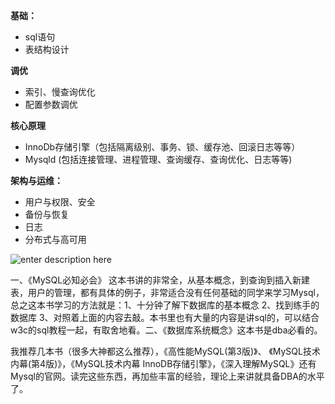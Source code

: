 **基础：**

 - sql语句
 - 表结构设计

**调优**

 - 索引、慢查询优化
 - 配置参数调优

**核心原理**

 - InnoDb存储引擎（包括隔离级别、事务、锁、缓存池、回滚日志等等）
 - Mysqld (包括连接管理、进程管理、查询缓存、查询优化、日志等等)

**架构与运维：**

 - 用户与权限、安全
 - 备份与恢复
 - 日志
 - 分布式与高可用

![enter description here](./images/1552793384904.png)


一、《MySQL必知必会》 这本书讲的非常全，从基本概念，到查询到插入新建表，用户的管理，都有具体的例子，非常适合没有任何基础的同学来学习Mysql，总之这本书学习的方法就是：1、十分钟了解下数据库的基本概念 2、找到练手的数据库 3、对照着上面的内容去敲。本书里也有大量的内容是讲sql的，可以结合w3c的sql教程一起，有取舍地看。二、《数据库系统概念》这本书是dba必看的。

我推荐几本书（很多大神都这么推荐），《高性能MySQL(第3版)》、 《MySQL技术内幕(第4版)》，《MySQL技术内幕 InnoDB存储引擎》，《深入理解MySQL》还有Mysql的官网。读完这些东西，再加些丰富的经验，理论上来讲就具备DBA的水平了。


